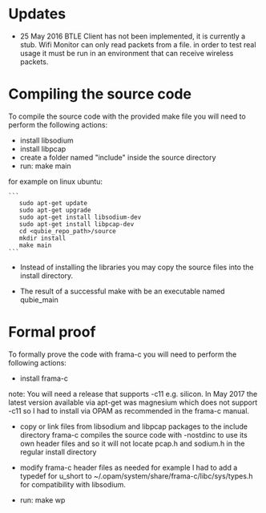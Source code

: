 Updates
===

* 25 May 2016
BTLE Client has not been implemented, it is currently a stub.
Wifi Monitor can only read packets from a file. in order to test real usage it must be run in an environment that can receive wireless packets.
  



Compiling the source code
===

To compile the source code with the provided make file you will need to perform the following actions:

* install libsodium
* install libpcap
* create a folder named "include" inside the source directory
* run: make main

for example on linux ubuntu:

	```
       sudo apt-get update 
       sudo apt-get upgrade
       sudo apt-get install libsodium-dev
       sudo apt-get install libpcap-dev
       cd <qubie_repo_path>/source
       mkdir install
       make main
	```
	
* Instead of installing the libraries you may copy the source files into the install directory.

* The result of a successful make with be an executable named qubie_main 

Formal proof
===

To formally prove the code with frama-c you will need to perform the following actions:

* install frama-c 

note: You will need a release that supports -c11 e.g. silicon. 
In May 2017 the latest version available via apt-get was magnesium which does not support -c11 so I had to install via OPAM as recommended in the frama-c manual. 

* copy or link files from libsodium and libpcap packages to the include directory
frama-c compiles the source code with -nostdinc to use its own header files and so it will not locate pcap.h and sodium.h in the regular install directory

* modify frama-c header files as needed
for example I had to add a typedef for u_short to ~/.opam/system/share/frama-c/libc/sys/types.h for compatibility with libsodium.

* run: make wp
